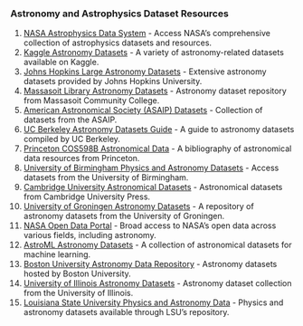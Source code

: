 

### Astronomy and Astrophysics Dataset Resources

1. [NASA Astrophysics Data System](https://science.data.nasa.gov/astrophysics-data/) - Access NASA’s comprehensive collection of astrophysics datasets and resources.
2. [Kaggle Astronomy Datasets](https://www.kaggle.com/datasets?tags=7401-Astronomy) - A variety of astronomy-related datasets available on Kaggle.
3. [Johns Hopkins Large Astronomy Datasets](https://sites.krieger.jhu.edu/astronomy/large-datasets/) - Extensive astronomy datasets provided by Johns Hopkins University.
4. [Massasoit Library Astronomy Datasets](https://library.massasoit.edu/astronomy/datasets) - Astronomy dataset repository from Massasoit Community College.
5. [American Astronomical Society (ASAIP) Datasets](https://asaip.psu.edu/resources/datasets/) - Collection of datasets from the ASAIP.
6. [UC Berkeley Astronomy Datasets Guide](https://guides.lib.berkeley.edu/c.php?g=49013&p=315440) - A guide to astronomy datasets compiled by UC Berkeley.
7. [Princeton COS598B Astronomical Data](https://www.cs.princeton.edu/courses/archive/spr04/cos598B/bib/BrunnerDPS.pdf) - A bibliography of astronomical data resources from Princeton.
8. [University of Birmingham Physics and Astronomy Datasets](https://research.birmingham.ac.uk/en/organisations/physics-and-astronomy/datasets/) - Access datasets from the University of Birmingham.
9. [Cambridge University Astronomical Datasets](https://www.cambridge.org/core/books/abs/modern-statistical-methods-for-astronomy/astronomical-datasets/270F637DCB787141EC214B179E006349) - Astronomical datasets from Cambridge University Press.
10. [University of Groningen Astronomy Datasets](https://research.rug.nl/en/organisations/astronomy/datasets/) - A repository of astronomy datasets from the University of Groningen.
11. [NASA Open Data Portal](https://data.nasa.gov/) - Broad access to NASA’s open data across various fields, including astronomy.
12. [AstroML Astronomy Datasets](https://www.astroml.org/examples/datasets/index.html) - A collection of astronomical datasets for machine learning.
13. [Boston University Astronomy Data Repository](https://open.bu.edu/handle/2144/41270) - Astronomy datasets hosted by Boston University.
14. [University of Illinois Astronomy Datasets](https://experts.illinois.edu/en/organisations/astronomy/datasets/) - Astronomy dataset collection from the University of Illinois.
15. [Louisiana State University Physics and Astronomy Data](https://repository.lsu.edu/physics_astronomy_data/) - Physics and astronomy datasets available through LSU’s repository.

